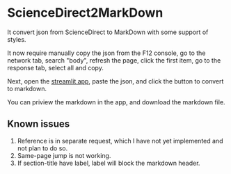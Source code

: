 # ScienceDirect2MarkDown

It convert json from ScienceDirect to MarkDown with some support of styles.

It now require manually copy the json from the F12 console, go to the network tab, search "body", refresh the page, click the first item, go to the response tab, select all and copy.

Next, open the [streamlit app](https://sciencedirect2markdown.streamlit.app/), paste the json, and click the button to convert to markdown.

You can priview the markdown in the app, and download the markdown file.

## Known issues

1. Reference is in separate request, which I have not yet implemented and not plan to do so.
2. Same-page jump is not working.
3. If section-title have label, label will block the markdown header.

